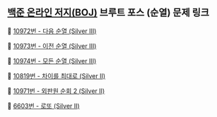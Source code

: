 ## [백준 온라인 저지(BOJ)](https://www.acmicpc.net/) 브루트 포스 (순열) 문제 링크

🔎 [10972번 - 다음 순열 (Silver Ⅲ)](https://www.acmicpc.net/problem/10972)

🔎 [10973번 - 이전 순열 (Silver Ⅲ)](https://www.acmicpc.net/problem/10973)

🔎 [10974번 - 모든 순열 (Silver Ⅲ)](https://www.acmicpc.net/problem/10974)

🔎 [10819번 - 차이를 최대로 (Silver Ⅱ)](https://www.acmicpc.net/problem/10819)

🔎 [10971번 - 외판원 순회 2 (Silver Ⅱ)](https://www.acmicpc.net/problem/10971)

🔎 [6603번 - 로또 (Silver Ⅱ)](https://www.acmicpc.net/problem/6603)



